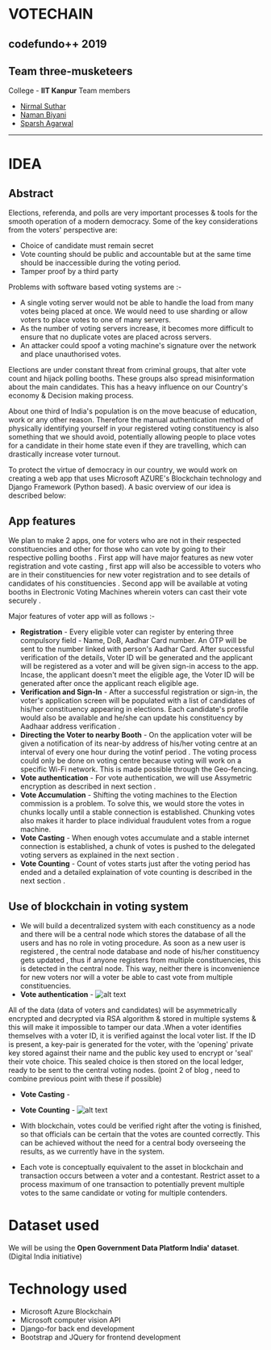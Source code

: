 # VOTECHAIN

codefundo++ 2019
---
## Team three-musketeers
College - **IIT Kanpur**
Team members
* [Nirmal Suthar](https://github.com/nirmal-suthar)
* [Naman Biyani](https://github.com/namanbiyani)
* [Sparsh Agarwal](https://github.com/sparshag21)
---

# IDEA
## Abstract
Elections, referenda, and polls are very important processes & tools for the smooth operation of a modern democracy.
Some of the key considerations from the voters' perspective are:
-  Choice of candidate must remain secret
-  Vote counting should be public and accountable but at the same time should be inaccessible during the voting period.
-  Tamper proof by a third party

Problems with software based voting systems are :-
-  A single voting server would not be able to handle the load from many votes being placed at once. We would need to use sharding or allow voters to place votes to one of many servers.
-  As the number of voting servers increase, it becomes more difficult to ensure that no duplicate votes are placed across servers.
-    An attacker could spoof a voting machine's signature over the network and place unauthorised votes.

Elections are under constant threat from criminal groups, that alter vote count and hijack polling booths. These groups also spread misinformation about the main candidates. This has a heavy influence on our Country's economy & Decision making process.

About one third of India's population is on the move beacuse of education, work or any other reason. Therefore the manual authentication method of physically identifying yourself in your registered voting constituency is also something that we should avoid, potentially allowing people to place votes for a candidate in their home state even if they are travelling, which can drastically increase voter turnout.

To protect the virtue of democracy in our country, we would work on creating a web app that uses Microsoft AZURE's Blockchain technology and Django Framework (Python based). A basic overview of our idea is described below: 
## App features
We plan to make 2 apps, one for voters who are not in their respected  constituencies and other for those who can vote by going to their respective polling booths . First app will have major features as new voter registration and vote casting , first app will also be accessible to voters who are in their constituencies for new voter registration and to see details of candidates of his constituencies . Second app will be available at voting booths in Electronic Voting Machines wherein voters can cast their vote securely .


Major features of voter app will as follows :-

- **Registration** - Every eligible voter can register by entering three compulsory field - Name, DoB, Aadhar Card number. An OTP will be sent to the number linked with person's Aadhar Card. After successful verification of the details, Voter ID will be generated and the applicant will be registered as a voter and will be given sign-in access to the app. Incase, the applicant doesn't meet the eligible age, the Voter ID will be generated after once the applicant reach eligible age.
- **Verification and Sign-In** - After a successful registration or sign-in, the voter's application screen will be populated with a list of candidates of his/her constituency appearing in elections. Each candidate's profile would also be available and he/she can update his constituency by Aadhaar address verification .
-  **Directing the Voter to nearby Booth** - On the application voter will be given a notification of its near-by address of his/her voting centre at an interval of every one hour during the votinf period . The voting process could only be done on voting centre because voting will work on a specific Wi-Fi network. This is made possible through the Geo-fencing.
-  **Vote authentication** - For vote authentication, we will use Assymetric encryption as described in next section . 
- **Vote Accumulation** -  Shifting the voting machines to the Election commission is a problem. To solve this, we would store the votes in chunks locally until a stable connection is established. Chunking votes also makes it harder to place individual fraudulent votes from a rogue machine. 
- **Vote Casting** - When enough votes accumulate and a stable internet connection is established, a chunk of votes is pushed to the delegated voting servers as explained in the next section .
- **Vote Counting** - Count of votes starts just after the voting period has ended and a detailed explaination of vote counting is described in the next section .

## Use of blockchain in voting system
- We will build a decentralized system with each constituency as a node and there will be a central node which stores the database of all the users and has no role in voting procedure. As soon as a new user is registered , the central node database and node of his/her constituency gets updated , thus if anyone registers from multiple constituencies, this is detected in the central node. This way, neither there is inconvenience for new voters nor will a voter be able to cast vote from multiple constituencies.
- **Vote authentication** -
 ![alt text](https://res.cloudinary.com/practicaldev/image/fetch/s--sVKfEYOD--/c_limit%2Cf_auto%2Cfl_progressive%2Cq_auto%2Cw_880/https://thepracticaldev.s3.amazonaws.com/i/e8inq9uy4e8o07pppoa0.png)


 All of the data (data of voters and candidates) will be asymmetrically encrypted and decrypted via RSA algorithm & stored in multiple systems & this will make it impossible to tamper our data .When a voter identifies themselves with a voter ID, it is verified against the local voter list. If the ID is present, a key-pair is generated for the voter, with the 'opening' private key stored against their name and the public key used to encrypt or 'seal' their vote choice. This sealed choice is then stored on the local ledger, ready to be sent to the central voting nodes. (point 2 of blog , need to combine previous point with these if possible)
- **Vote Casting** - 
- **Vote Counting** - 
![alt text](https://res.cloudinary.com/practicaldev/image/fetch/s--ManETZX---/c_limit%2Cf_auto%2Cfl_progressive%2Cq_auto%2Cw_880/https://thepracticaldev.s3.amazonaws.com/i/r1zxjvkjzg4xb41fsp4k.png)

- With blockchain, votes could be verified right after the voting is finished, so that officials can be certain that the votes are counted correctly. This can be achieved without the need for a central body overseeing the results, as we currently have in the system.
-    Each vote is conceptually equivalent to the asset in blockchain and transaction occurs between a voter and a contestant. Restrict asset to a process maximum of one transaction to potentially prevent multiple votes to the same candidate or voting for multiple contenders.
# Dataset used
We will be using the **Open Government Data Platform India' dataset**. (Digital India initiative)
# Technology used
- Microsoft Azure Blockchain
- Microsoft computer vision API
- Django-for back end development
- Bootstrap and JQuery for frontend development
